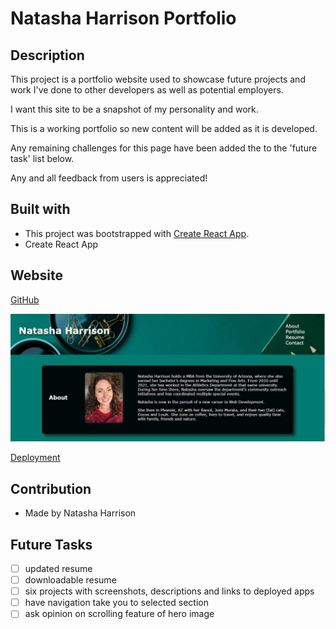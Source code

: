 # Natasha Harrison Portfolio

## Description

This project is a portfolio website used to showcase future projects and work I've done to other developers as well as potential employers.

I want this site to be a snapshot of my personality and work.

This is a working portfolio so new content will be added as it is developed.

Any remaining challenges for this page have been added the to the 'future task' list below.

Any and all feedback from users is appreciated!

## Built with

- This project was bootstrapped with [Create React App](https://github.com/facebook/create-react-app).
- Create React App

## Website

[GitHub](https://github.com/natasharrison/react-portfolio.git)

![Screenshot](src\assets\screenshot\screenshot.JPG)

[Deployment](http://natasharrison.github.io/react-portfolio)

## Contribution

- Made by Natasha Harrison

## Future Tasks

- [ ] updated resume
- [ ] downloadable resume
- [ ] six projects with screenshots, descriptions and links to deployed apps
- [ ] have navigation take you to selected section
- [ ] ask opinion on scrolling feature of hero image
